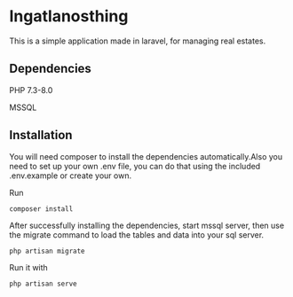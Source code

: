 # Ingatlanosthing

This is a simple application made in laravel, for managing real estates.


## Dependencies
PHP 7.3-8.0

MSSQL

## Installation
You will need composer to install the dependencies automatically.Also you need to set up your own .env file, you can do that using the included .env.example or create your own.

Run
```
composer install
```

After successfully installing the dependencies, start mssql server, then use the migrate command to load the tables and data into your sql server.

```
php artisan migrate
```
Run it with
```
php artisan serve
```

